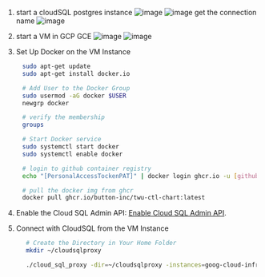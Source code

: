 1. start a cloudSQL postgres instance
   ![image](https://github.com/button-inc/twu-ctl-chart/assets/72329369/01e8743c-d482-47c9-a1b7-9219df70519b)
   ![image](https://github.com/button-inc/twu-ctl-chart/assets/72329369/8374e0b0-4da6-4b67-be71-143f370ece55)
   get the connection name
   ![image](https://github.com/button-inc/twu-ctl-chart/assets/72329369/4f1c221a-0c4c-4cf2-9173-c3cc84050dc4)



3. start a VM in GCP GCE
   ![image](https://github.com/button-inc/twu-ctl-chart/assets/72329369/fac60ee1-5f6f-4869-bd37-983534c3a0a1)
   ![image](https://github.com/button-inc/twu-ctl-chart/assets/72329369/feb99cba-6812-487a-8d22-a9654273ef3c)

4. Set Up Docker on the VM Instance
```bash
     sudo apt-get update
     sudo apt-get install docker.io

     # Add User to the Docker Group
     sudo usermod -aG docker $USER
     newgrp docker

     # verify the membership
     groups

     # Start Docker service
     sudo systemctl start docker
     sudo systemctl enable docker

     # login to github container registry
     echo "[PersonalAccessTockenPAT]" | docker login ghcr.io -u [githubUsername] --password-stdin

     # pull the docker img from ghcr
     docker pull ghcr.io/button-inc/twu-ctl-chart:latest

```

4. Enable the Cloud SQL Admin API: [Enable Cloud SQL Admin API](https://console.developers.google.com/apis/api/sqladmin.googleapis.com/overview?project=1084067978523).

5. Connect with CloudSQL from the VM Instance
```bash
      # Create the Directory in Your Home Folder
      mkdir ~/cloudsqlproxy

      ./cloud_sql_proxy -dir=~/cloudsqlproxy -instances=goog-cloud-infrastructure:us-central1:twu-pat-db &

   

```

